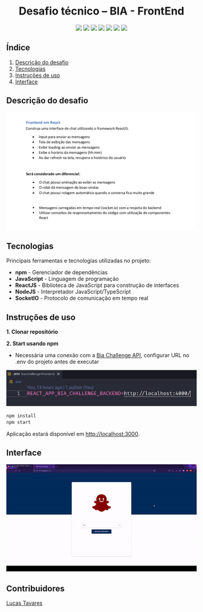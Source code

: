 <h1 align="center">
  Desafio técnico – BIA - FrontEnd
  <br>
</h1>

<p align="center">
    <a alt="React">
        <img src="https://img.shields.io/badge/React-v17-blue.svg">
    </a>
    <a alt="npm">
        <img src="https://img.shields.io/badge/npm-v6+-red.svg" />
    </a>
    <a alt="NodeJs">
        <img src="https://img.shields.io/badge/NodeJs-v12+-greenlight.svg" />
    </a>
    <a alt="JavaScript">
        <img src="https://img.shields.io/badge/JavaScript-yellow.svg" />
    </a>
    <a alt="Axios">
        <img src="https://img.shields.io/badge/Axios-v0.21-purple.svg">
    </a>
        <a alt="MateriaUI">
        <img src="https://img.shields.io/badge/MateriaUI-v4.11-brown.svg">
    </a>
    <a alt="SocketIO">
        <img src="https://img.shields.io/badge/SocketIO-v4-bluedark.svg" />
    </a>
</p>

## Índice

1. [Descrição do desafio](#Descrição-desafio)
2. [Tecnologias](#Tecnologias)
3. [Instruções de uso](#Instruções-de-uso)
4. [Interface](#Interface)

## Descrição do desafio

<img src="./.github/images/challenge.png" alt="challenge"></a>

## Tecnologias

Principais ferramentas e tecnologias utilizadas no projeto:

- **npm** - Gerenciador de dependências
- **JavaScript** - Linguagem de programação
- **ReactJS** - Biblioteca de JavaScript para construção de interfaces
- **NodeJS** - Interpretador JavaScript/TypeScript
- **SocketIO** - Protocolo de comunicação em tempo real

## Instruções de uso

**1. Clonar repositório**

**2. Start usando npm**

- Necessária uma conexão com a [Bia Challenge API](https://github.com/lucastavares10/bia-challenge-backend), configurar URL no .env do projeto antes de executar

<img src="./.github/images/apiconfig.png" alt="apiconfig"></a>

```bash
npm install
npm start
```

Aplicação estará disponível em <http://localhost:3000>.

## Interface

<img src="./.github/images/interface.gif" alt="interface"></a>

## Contribuidores

[Lucas Tavares](https://www.linkedin.com/in/lucas-tavares-a25323116/)
